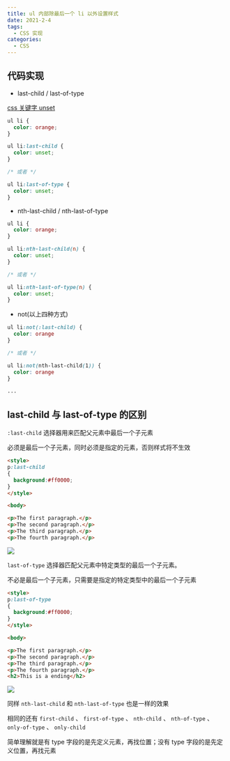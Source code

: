 ```yaml
---
title: ul 内部除最后一个 li 以外设置样式
date: 2021-2-4
tags:
  - CSS 实现
categories:
  - CSS
---
```


## 代码实现



- last-child / last-of-type



[css 关键字 unset](http://localhost:8080/blogs/CSS/CSS%E7%AC%94%E8%AE%B0/%E5%85%B3%E9%94%AE%E5%AD%97%20initial%E3%80%81inherit%20%E5%92%8C%20unset.html)

```css
ul li {
  color: orange;
}

ul li:last-child {
  color: unset;
}

/* 或者 */

ul li:last-of-type {
  color: unset;
}
```



- nth-last-child / nth-last-of-type



```css
ul li {
  color: orange;
}

ul li:nth-last-child(n) {
  color: unset;
}

/* 或者 */

ul li:nth-last-of-type(n) {
  color: unset;
}
```



- not(以上四种方式)



```css
ul li:not(:last-child) {
  color: orange
}

/* 或者 */

ul li:not(nth-last-child(1)) {
  color: orange
}

...
```



## last-child 与 last-of-type 的区别





`:last-child` 选择器用来匹配父元素中最后一个子元素



必须是最后一个子元素，同时必须是指定的元素，否则样式将不生效



```html
<style> 
p:last-child
{
  background:#ff0000;
}
</style>

<body>

<p>The first paragraph.</p>
<p>The second paragraph.</p>
<p>The third paragraph.</p>
<p>The fourth paragraph.</p>
```

![ ](http://picturebed.tumiblog.top/2021/02/13/TOIMGa03e90213120945N.png)



`last-of-type` 选择器匹配父元素中特定类型的最后一个子元素。



不必是最后一个子元素，只需要是指定的特定类型中的最后一个子元素



```html
<style> 
p:last-of-type
{
  background:#ff0000;
}
</style>

<body>

<p>The first paragraph.</p>
<p>The second paragraph.</p>
<p>The third paragraph.</p>
<p>The fourth paragraph.</p>
<h2>This is a ending</h2>
```

![ ](http://picturebed.tumiblog.top/2021/02/13/TOIMGc5d9e0213120957N.png)



同样 `nth-last-child` 和 `nth-last-of-type` 也是一样的效果



相同的还有 `first-child` 、 `first-of-type` 、 `nth-child` 、 `nth-of-type` 、 `only-of-type` 、 `only-child` 



简单理解就是有 type 字段的是先定义元素，再找位置；没有 type 字段的是先定义位置，再找元素